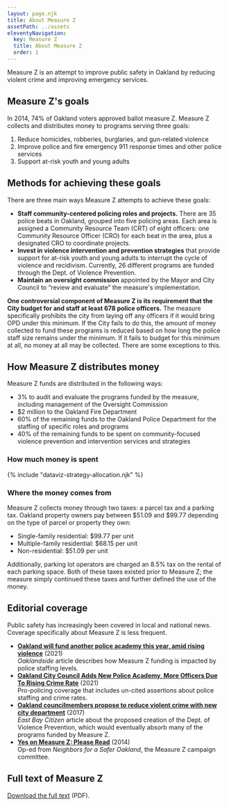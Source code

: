 ```yaml
---
layout: page.njk
title: About Measure Z
assetPath: ../assets
eleventyNavigation:
  key: Measure Z
  title: About Measure Z
  order: 1
---
```


Measure Z is an attempt to improve public safety in Oakland by reducing violent crime and improving emergency services.

## Measure Z's goals

In 2014, 74% of Oakland voters approved ballot measure Z. Measure Z collects and distributes money to programs serving three goals:

1. Reduce homicides, robberies, burglaries, and gun-related violence
2. Improve police and fire emergency 911 response times and other police services
3. Support at-risk youth and young adults

## Methods for achieving these goals

There are three main ways Measure Z attempts to achieve these goals:

- **Staff community-centered policing roles and projects.** There are 35 police beats in Oakland, grouped into five policing areas. Each area is assigned a Community Resource Team (CRT) of eight officers: one Community Resource Officer (CRO) for each beat in the area, plus a designated CRO to coordinate projects.
- **Invest in violence intervention and prevention strategies** that provide support for at-risk youth and young adults to interrupt the cycle of violence and recidivism. Currently, 26 different programs are funded through the Dept. of Violence Prevention.
- **Maintain an oversight commission** appointed by the Mayor and City Council to “review and evaluate” the measure's implementation.

<div class="alert alert-info" role="alert">
<b>One controversial component of Measure Z is its requirement that the City budget for and staff at least 678 police officers.</b> The measure specifically prohibits the city from laying off any officers if it would bring OPD under this minimum. If the City fails to do this, the amount of money collected to fund these programs is reduced based on how long the police staff size remains under the minimum. If it fails to budget for this minimum at all, no money at all may be collected. There are some exceptions to this.
</div>

## How Measure Z distributes money

Measure Z funds are distributed in the following ways:

- 3% to audit and evaluate the programs funded by the measure, including management of the Oversight Commission
- $2 million to the Oakland Fire Department
- 60% of the remaining funds to the Oakland Police Department for the staffing of specific roles and programs
- 40% of the remaining funds to be spent on community-focused violence prevention and intervention services and strategies

### How much money is spent

{% include "dataviz-strategy-allocation.njk" %}


### Where the money comes from

Measure Z collects money through two taxes: a parcel tax and a parking tax. Oakland property owners pay between $51.09 and $99.77 depending on the type of parcel or property they own:

- Single-family residential: $99.77 per unit
- Multiple-family residential: $68.15 per unit
- Non-residential: $51.09 per unit

Additionally, parking lot operators are charged an 8.5% tax on the rental of each parking space. Both of these taxes existed prior to Measure Z; the measure simply continued these taxes and further defined the use of the money.

## Editorial coverage

Public safety has increasingly been covered in local and national news. Coverage specifically about Measure Z is less frequent.

- **[Oakland will fund another police academy this year, amid rising violence](https://oaklandside.org/2021/09/22/oakland-fund-police-academy-this-year-amid-rising-violence/)** (2021)  
  _Oaklandside_ article describes how Measure Z funding is impacted by police staffing levels.
- **[Oakland City Council Adds New Police Academy, More Officers Due To Rising Crime Rate](https://californiaglobe.com/articles/oakland-city-council-adds-new-police-academy-more-officers-due-to-rising-crime-rate/)** (2021)  
  Pro-policing coverage that includes un-cited assertions about police staffing and crime rates.
- **[Oakland councilmembers propose to reduce violent crime with new city department](https://ebcitizen.com/2017/04/12/oakland-councilmembers-propose-to-reduce-violent-crime-with-new-city-department/)** (2017)  
  _East Bay Citizen_ article about the proposed creation of the Dept. of Violence Prevention, which would eventually absorb many of the programs funded by Measure Z.
- **[Yes on Measure Z: Please Read](https://mgodems.org/newsletters/yes-on-measure-z-please-read/)** (2014)  
  Op-ed from _Neighbors for a Safer Oakland_, the Measure Z campaign committee.

## Full text of Measure Z

[Download the full text](https://cao-94612.s3.amazonaws.com/documents/Measure-Z-Reso-85149.pdf) (PDF).
